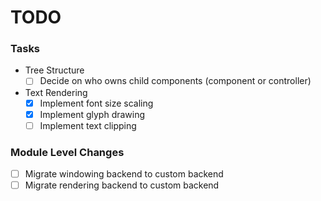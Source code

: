 # TODO

### Tasks
- Tree Structure
  - [ ] Decide on who owns child components (component or controller)

- Text Rendering
  - [x] Implement font size scaling
  - [x] Implement glyph drawing
  - [ ] Implement text clipping

### Module Level Changes
- [ ] Migrate windowing backend to custom backend 
- [ ] Migrate rendering backend to custom backend